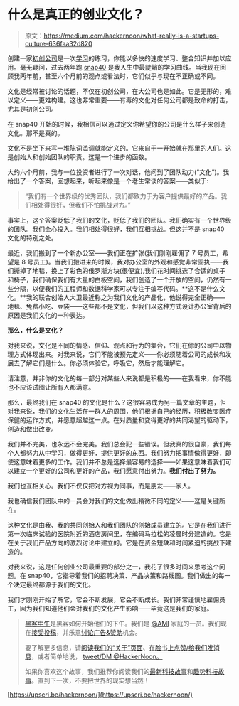 # 什么是真正的创业文化？

> 原文：<https://medium.com/hackernoon/what-really-is-a-startups-culture-636faa32d820>

创建一家[初创公司](https://hackernoon.com/tagged/startup)是一次[学习](https://hackernoon.com/tagged/learning)的练习，你能以多快的速度学习、整合知识并加以应用。毫无疑问，过去两年跑 [snap40](http://snap40.com) 是我人生中最陡峭的学习曲线。当我现在回顾我两年前，甚至六个月前的观点或看法时，它们似乎与现在不正确或不同。

文化是经常被讨论的话题，不仅在初创公司，在大公司也是如此。它是无形的，难以定义——更难构建。这也非常重要——有毒的文化对任何公司都是致命的打击，尤其是初创公司。

在 snap40 开始的时候，我相信可以通过定义你希望你的公司是什么样子来创造文化。那不是真的。

文化不是坐下来写一堆陈词滥调就能定义的。它来自于一开始就在那里的人们。这是创始人和创始团队的职责。这是一个进步的函数。

大约六个月前，我与一位投资者进行了一次对话，他问到了团队动力(“文化”)。我给出了一个答案，回想起来，听起来像是一个老生常谈的答案——类似于:

> “我们有一个世界级的优秀团队，我们都致力于为客户提供最好的产品。我们相处得很好，但我们不怕挑战对方。”

事实上，这个答案贬低了我们的文化，贬低了我们的团队。我们确实有一个世界级的团队。我们全心投入。我们相处得很好，我们互相挑战。但这并不是 snap40 文化的特别之处。

最近，我们搬到了一个新办公室——我们正在扩张(我们刚刚雇佣了 7 号员工，希望是 8 号员工)。当我们搬进来的时候，我对办公室的外观和感觉非常固执——我们撕掉了地毯，换上了彩色的俄罗斯方块(很便宜),我们花时间挑选了合适的桌子和椅子，我们确保我们有大量的白板空间，我们创造了一个开放的空间，仍然有一些分隔，以便我们的工程师和数据科学家可以专注于编写代码。**这不是什么文化。**我的联合创始人大卫最近称之为我们文化的产品化，他说得完全正确——地毯、免费小吃、豆袋——这些都不是文化，但我们以这种方式设计办公室背后的原因是我们文化的一种表达。

**那么，什么是文化？**

对我来说，文化是不同的情感、信仰、观点和行为的集合，它们在你的公司中以物理方式体现出来。对我来说，它们不能被预先定义——你必须随着公司的成长和发展去了解它们是什么。你必须体验它，呼吸它，然后才能理解它。

请注意，并非你的文化的每一部分对某些人来说都是积极的——在我看来，你不能也不应该试图让所有人都满意。

那么，最终我们在 snap40 的文化是什么？这很容易成为另一篇文章的主题，但对我来说，我们的文化生活在一群人的周围，他们根据自己的经历，积极改变医疗保健的运作方式，并愿意超越这一点。在对质量和变得更好的共同渴望的驱动下，创造和做出改变。

我们并不完美，也永远不会完美。我们总会犯一些错误。但我真的很自豪，我们每个人都努力从中学习，做得更好，提供更好的东西。我们努力把事情做得更好，即使这意味着更多的工作。我们并不总是选择最容易的选择——如果这意味着我们可以建立一个更好的公司和更好的产品，我们愿意付出努力。**我们付出了努力。**

我们也互相关心。我们不仅仅把对方视为同事，而是朋友——家人。

我也确信我们团队中的一员会对我们的文化做出稍微不同的定义——这是关键所在。

这种文化是由我、我的共同创始人和我们团队的创始成员建立的。它是在我们进行第一次临床试验的医院附近的酒店房间里，在编码马拉松的凌晨时分建造的。它是在关于我们产品方向的激烈讨论中建立的。它是在资金短缺和时间紧迫的挑战下建造的。

对我来说，这是任何创业公司最重要的部分之一，我花了很多时间来思考这个问题。在 snap40，它指导着我们的招聘决策、产品决策和路线图。我们做出的每一个决定最终都源于我们的文化。

我们才刚刚开始了解它，它会不断发展，它会不断成长。我们非常谨慎地雇佣员工，因为我们知道他们会对我们的文化产生影响——毕竟这是我们的家庭。

> [黑客中午](http://bit.ly/Hackernoon)是黑客如何开始他们的下午。我们是 [@AMI](http://bit.ly/atAMIatAMI) 家庭的一员。我们现在[接受投稿](http://bit.ly/hackernoonsubmission)，并乐意[讨论广告&赞助](mailto:partners@amipublications.com)机会。
> 
> 要了解更多信息，请[阅读我们的“关于”页面](https://goo.gl/4ofytp)、[在脸书上点赞/给我们发消息](http://bit.ly/HackernoonFB)，或者简单地说， [tweet/DM @HackerNoon。](https://goo.gl/k7XYbx)
> 
> 如果你喜欢这个故事，我们推荐你阅读我们的[最新科技故事](http://bit.ly/hackernoonlatestt)和[趋势科技故事](https://hackernoon.com/trending)。直到下一次，不要把世界的现实想当然！

[https://upscri.be/hackernoon/](https://upscri.be/hackernoon/)